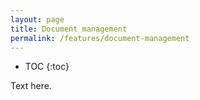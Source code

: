 ```yaml
---
layout: page
title: Document management
permalink: /features/document-management
---
```


* TOC
{:toc}

Text here.